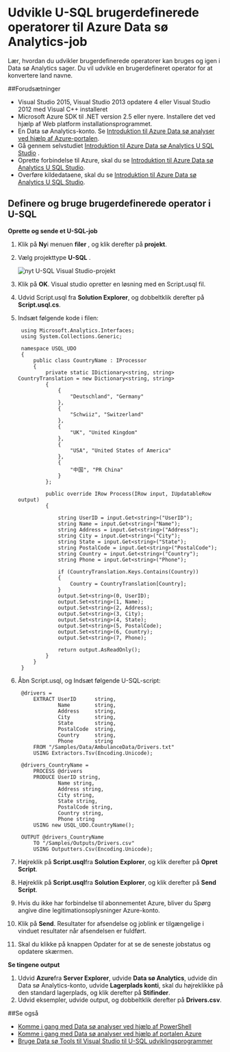 <properties 
   pageTitle="Udvikle U-SQL brugerdefinerede operatorer til Azure Data sø Analytics job | Azure" 
   description="Lær, hvordan du udvikler brugerdefinerede operatorer kan bruges og igen i Data sø Analytics sager. " 
   services="data-lake-analytics" 
   documentationCenter="" 
   authors="edmacauley" 
   manager="jhubbard" 
   editor="cgronlun"/>
 
<tags
   ms.service="data-lake-analytics"
   ms.devlang="na"
   ms.topic="article"
   ms.tgt_pltfrm="na"
   ms.workload="big-data" 
   ms.date="05/16/2016"
   ms.author="edmaca"/>


# <a name="develop-u-sql-user-defined-operators-for-azure-data-lake-analytics-jobs"></a>Udvikle U-SQL brugerdefinerede operatorer til Azure Data sø Analytics-job

Lær, hvordan du udvikler brugerdefinerede operatorer kan bruges og igen i Data sø Analytics sager. Du vil udvikle en brugerdefineret operator for at konvertere land navne.

##<a name="prerequisites"></a>Forudsætninger

- Visual Studio 2015, Visual Studio 2013 opdatere 4 eller Visual Studio 2012 med Visual C++ installeret 
- Microsoft Azure SDK til .NET version 2.5 eller nyere.  Installere det ved hjælp af Web platform installationsprogrammet.
- En Data sø Analytics-konto.  Se [Introduktion til Azure Data sø analyser ved hjælp af Azure-portalen](data-lake-analytics-get-started-portal.md).
- Gå gennem selvstudiet [Introduktion til Azure Data sø Analytics U SQL Studio](data-lake-analytics-u-sql-get-started.md) .
- Oprette forbindelse til Azure, skal du se [Introduktion til Azure Data sø Analytics U SQL Studio](data-lake-analytics-u-sql-get-started.md#connect-to-azure). 
- Overføre kildedataene, skal du se [Introduktion til Azure Data sø Analytics U SQL Studio](data-lake-analytics-u-sql-get-started.md#upload-source-data-files). 

## <a name="define-and-use-user-defined-operator-in-u-sql"></a>Definere og bruge brugerdefinerede operator i U-SQL

**Oprette og sende et U-SQL-job** 

1. Klik på **Ny**i menuen **filer** , og klik derefter på **projekt**.
2. Vælg projekttype **U-SQL** .

    ![nyt U-SQL Visual Studio-projekt](./media/data-lake-analytics-data-lake-tools-get-started/data-lake-analytics-data-lake-tools-new-project.png)

3. Klik på **OK**. Visual studio opretter en løsning med en Script.usql fil.
4. Udvid Script.usql fra **Solution Explorer**, og dobbeltklik derefter på **Script.usql.cs**.
5. Indsæt følgende kode i filen:

        using Microsoft.Analytics.Interfaces;
        using System.Collections.Generic;
        
        namespace USQL_UDO
        {
            public class CountryName : IProcessor
            {
                private static IDictionary<string, string> CountryTranslation = new Dictionary<string, string>
                {
                    {
                        "Deutschland", "Germany"
                    },
                    {
                        "Schwiiz", "Switzerland"
                    },
                    {
                        "UK", "United Kingdom"
                    },
                    {
                        "USA", "United States of America"
                    },
                    {
                        "中国", "PR China"
                    }
                };
        
                public override IRow Process(IRow input, IUpdatableRow output)
                {
        
                    string UserID = input.Get<string>("UserID");
                    string Name = input.Get<string>("Name");
                    string Address = input.Get<string>("Address");
                    string City = input.Get<string>("City");
                    string State = input.Get<string>("State");
                    string PostalCode = input.Get<string>("PostalCode");
                    string Country = input.Get<string>("Country");
                    string Phone = input.Get<string>("Phone");
        
                    if (CountryTranslation.Keys.Contains(Country))
                    {
                        Country = CountryTranslation[Country];
                    }
                    output.Set<string>(0, UserID);
                    output.Set<string>(1, Name);
                    output.Set<string>(2, Address);
                    output.Set<string>(3, City);
                    output.Set<string>(4, State);
                    output.Set<string>(5, PostalCode);
                    output.Set<string>(6, Country);
                    output.Set<string>(7, Phone);
        
                    return output.AsReadOnly();
                }
            }
        }

5. Åbn Script.usql, og Indsæt følgende U-SQL-script:

        @drivers =
            EXTRACT UserID      string,
                    Name        string,
                    Address     string,
                    City        string,
                    State       string,
                    PostalCode  string,
                    Country     string,
                    Phone       string
            FROM "/Samples/Data/AmbulanceData/Drivers.txt"
            USING Extractors.Tsv(Encoding.Unicode);
        
        @drivers_CountryName =
            PROCESS @drivers
            PRODUCE UserID string,
                    Name string,
                    Address string,
                    City string,
                    State string,
                    PostalCode string,
                    Country string,
                    Phone string
            USING new USQL_UDO.CountryName();    
        
        OUTPUT @drivers_CountryName
            TO "/Samples/Outputs/Drivers.csv"
            USING Outputters.Csv(Encoding.Unicode);

6. Højreklik på **Script.usql**fra **Solution Explorer**, og klik derefter på **Opret Script**.
6. Højreklik på **Script.usql**fra **Solution Explorer**, og klik derefter på **Send Script**.
7. Hvis du ikke har forbindelse til abonnementet Azure, bliver du Spørg angive dine legitimationsoplysninger Azure-konto.
7. Klik på **Send**. Resultater for afsendelse og joblink er tilgængelige i vinduet resultater når afsendelsen er fuldført.
8. Skal du klikke på knappen Opdater for at se de seneste jobstatus og opdatere skærmen.

**Se tingene output**

1. Udvid **Azure**fra **Server Explorer**, udvide **Data sø Analytics**, udvide din Data sø Analytics-konto, udvide **Lagerplads konti**, skal du højreklikke på den standard lagerplads, og klik derefter på **Stifinder**. 
2. Udvid eksempler, udvide output, og dobbeltklik derefter på **Drivers.csv**.


##<a name="see-also"></a>Se også

- [Komme i gang med Data sø analyser ved hjælp af PowerShell](data-lake-analytics-get-started-powershell.md)
- [Komme i gang med Data sø analyser ved hjælp af portalen Azure](data-lake-analytics-get-started-portal.md)
- [Bruge Data sø Tools til Visual Studio til U-SQL udviklingsprogrammer](data-lake-analytics-data-lake-tools-get-started.md)
